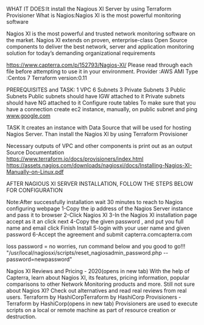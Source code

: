 WHAT IT DOES:It install the Nagious XI Server by using Terraform Provisioner
What is Nagios:Nagios XI is the most powerful monitoring software

Nagios XI is the most powerful and trusted network monitoring software on the market. Nagios XI extends on proven, enterprise-class Open Source components to deliver the best network, server and application monitoring solution for today’s demanding organizational requirements

https://www.capterra.com/p/152793/Nagios-XI/
Please read through each file before attempting to use it in your environment.
Provider :AWS
AMI Type :Centos 7
Terraform version:0.11

PREREQUISITES and  TASK:
1 VPC
 6 Subnets
  3 Private Subnets
  3 Public Subnets
Public subnets should have IGW attached to it
Private subnets should have NG attached to it
Configure route tables
To make sure that you have a connection create ec2 instance, manually, on public subnet and ping www.google.com


TASK
It creates an instance with Data Source that will be used for hosting Nagios Server.
Than install the Nagios XI by using Terraform Provisioner

Necessary outputs of VPC and other components is print out as an output
Source Documentation
https://www.terraform.io/docs/provisioners/index.html
https://assets.nagios.com/downloads/nagiosxi/docs/Installing-Nagios-XI-Manually-on-Linux.pdf

AFTER NAGIOUS XI SERVER INSTALLATION, FOLLOW THE STEPS BELOW  FOR CONFIGURATION

Note:After successfully installation wait 30 minutes to reach to Nagios configuring webpage
1-Copy the ip address of the Nagios Server instance and pass it to browser
2-Click Nagios XI
3-In the Nagios XI installation page accept as it an click next
4-Copy the given password , and put you full name  and email click Finish Install
5-login with your user name and given password
6-Accept the agreement and submit
capterra.comcapterra.com

loss password = no worries, run command below and you good to go!!!
"/usr/local/nagiosxi/scripts/reset_nagiosadmin_password.php --password=newpassword"

Nagios XI Reviews and Pricing - 2020(opens in new tab)
With the help of Capterra, learn about Nagios XI, its features, pricing information, popular comparisons to other Network Monitoring products and more. Still not sure about Nagios XI? Check out alternatives and read real reviews from real users.
Terraform by HashiCorpTerraform by HashiCorp
Provisioners - Terraform by HashiCorp(opens in new tab)
Provisioners are used to execute scripts on a local or remote machine as part of resource creation or destruction.
